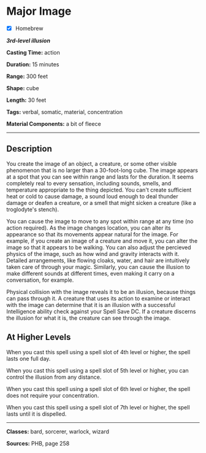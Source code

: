 # Major Image

- [x] Homebrew

***3rd-level illusion***

**Casting Time:** action

**Duration:** 15 minutes

**Range:** 300 feet

**Shape:** cube

**Length:** 30 feet

**Tags:** verbal, somatic, material, concentration

**Material Components:** a bit of fleece

---

## Description
You create the image of an object, a creature, or some other visible phenomenon that is no larger than a 30-foot-long cube.
The image appears at a spot that you can see within range and lasts for the duration.
It seems completely real to every sensation, including sounds, smells, and temperature appropriate to the thing depicted.
You can't create sufficient heat or cold to cause damage, a sound loud enough to deal thunder damage or deafen a creature, or a smell that might sicken a creature (like a troglodyte's stench).

You can cause the image to move to any spot within range at any time (no action required).
As the image changes location, you can alter its appearance so that its movements appear natural for the image.
For example, if you create an image of a creature and move it, you can alter the image so that it appears to be walking.
You can also adjust the percieved physics of the image, such as how wind and gravity interacts with it.
Detailed arrangements, like flowing cloaks, water, and hair are intuitively taken care of through your magic.
Similarly, you can cause the illusion to make different sounds at different times, even making it carry on a conversation, for example.

Physical collision with the image reveals it to be an illusion, because things can pass through it.
A creature that uses its action to examine or interact with the image can determine that it is an illusion with a successful Intelligence ability check against your Spell Save DC.
If a creature discerns the illusion for what it is, the creature can see through the image.

## At Higher Levels
When you cast this spell using a spell slot of 4th level or higher, the spell lasts one full day.

When you cast this spell using a spell slot of 5th level or higher, you can control the illusion from any distance.

When you cast this spell using a spell slot of 6th level or higher, the spell does not require your concentration.

When you cast this spell using a spell slot of 7th level or higher, the spell lasts until it is dispelled.

---

**Classes:** bard, sorcerer, warlock, wizard

**Sources:** PHB, page 258
